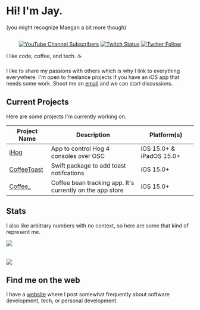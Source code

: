 # Hi! I'm Jay.
(you might recognize Maegan a bit more though)
<div style="display:flex;justify-content:center;">

[![YouTube Channel Subscribers](https://img.shields.io/youtube/channel/subscribers/UC6na4Lq0ozPBjHD1X42szEQ?logo=youtube&style=for-the-badge)](https://www.youtube.com/channel/UC6na4Lq0ozPBjHD1X42szEQ) [![Twitch Status](https://img.shields.io/twitch/status/maeganwilson_?logo=twitch&style=for-the-badge)](https://twitch.tv/maeganwilson_) [![Twitter Follow](https://img.shields.io/twitter/follow/maeganwilson_?logo=twitter&style=for-the-badge)](https://twitter.com/maeganwilson_)

</div>
I like code, coffee, and tech. ☕
<br/><br/>
I like to share my passions with others which is why I link to everything everywhere. I'm open to freelance projects if you have an iOS app that needs some work. Shoot me an <a href = "mailto: freelance@cctplus.dev">email</a> and we can start discussions.

## Current Projects

Here are some projects I'm currently working on.

| Project Name | Description | Platform(s) |
| --- | --- | --- |
| [iHog](https://github.com/maeganwilson/iHog4) | App to control Hog 4 consoles over OSC | iOS 15.0+ & iPadOS 15.0+ |
| [CoffeeToast](https://github.com/maeganwilson/CoffeeToast) | Swift package to add toast notifcations | iOS 15.0+ |
| [Coffee_](https://maeganwilson.notion.site/Coffee_-aa3e062f189d467f9a56e5ed4def79e9) | Coffee bean tracking app. It's currently on the app store | iOS 15.0+ |

## Stats

I also like arbitrary numbers with no context, so here are some that kind of represent me.

<a href="https://github.com/anuraghazra/github-readme-stats"><img src="https://github-readme-stats.vercel.app/api?username=heyjaywilson&count_private=true&show_icons=true&theme=github_dark"/></a>
<br/><br/><br/>
<a href="https://github.com/anuraghazra/github-readme-stats"><img src="https://github-readme-stats.vercel.app/api/top-langs/?username=heyjaywilson&count_private=true&show_icons=true&layout=compact&theme=github_dark"/></a>


## Find me on the web

I have a [website](https:://cctplus.dev) where I post somewhat frequently about software development, tech, or personal development.
